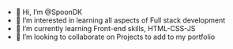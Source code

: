 - 👋 Hi, I’m @SpoonDK
- 👀 I’m interested in learning all aspects of Full stack development
- 🌱 I’m currently learning Front-end skills, HTML-CSS-JS
- 💞️ I’m looking to collaborate on Projects to add to my portfolio


<!---
SpoonDK/SpoonDK is a ✨ special ✨ repository because its `README.md` (this file) appears on your GitHub profile.
You can click the Preview link to take a look at your changes.
--->
